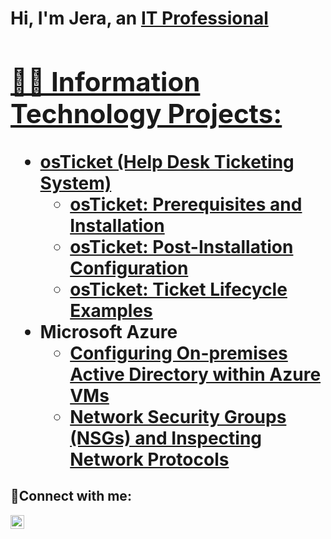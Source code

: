 <h1>Hi, I'm Jera, an <a href="https://www.linkedin.com/in/jera-mitchell-75b2ab195">IT Professional

<h2>👨‍💻 Information Technology Projects:</h2>

- <b>osTicket (Help Desk Ticketing System)</b>
  - [osTicket: Prerequisites and Installation](https://github.com/jeramitchell/osticket-prereqs)
  - [osTicket: Post-Installation Configuration](https://github.com/jeramitchell/post-install-config)
  - [osTicket: Ticket Lifecycle Examples](https://github.com/jeramitchell/ticket-lifecycle)
- <b>Microsoft Azure</b>
  - [Configuring On-premises Active Directory within Azure VMs](https://github.com/jeramitchell/configure-ad)
  - [Network Security Groups (NSGs) and Inspecting Network Protocols](https://github.com/jeramitchell/azure-network-protocols)

<h2>🤳Connect with me:</h2>

[<img align="left" alt="Josh | LinkedIn" width="22px" src="https://cdn.jsdelivr.net/npm/simple-icons@v3/icons/linkedin.svg" />][linkedin]

[linkedin]: https://www.linkedin.com/in/jera-mitchell-75b2ab195
